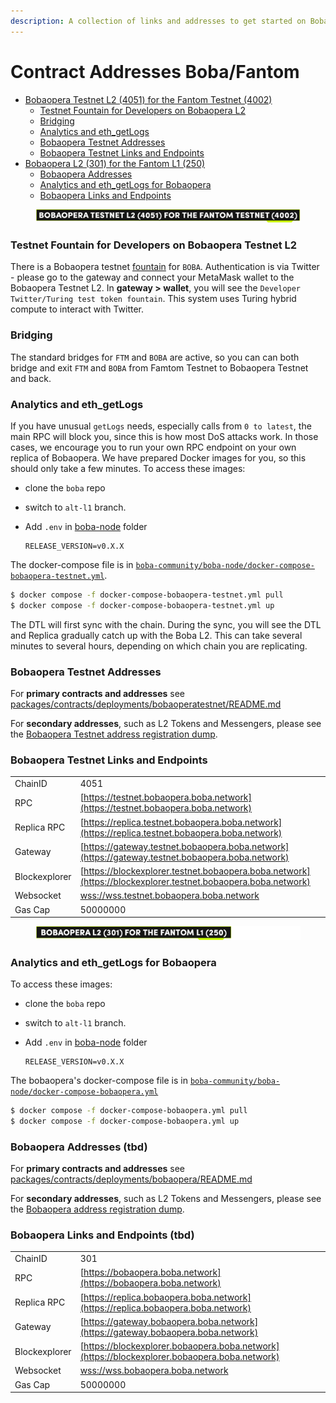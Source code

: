 ```yaml
---
description: A collection of links and addresses to get started on Boba-Fantom
---
```


# Contract Addresses Boba/Fantom

* [Bobaopera Testnet L2 (4051) for the Fantom Testnet (4002)](network-fantom.md#bobaopera-testnet-l2--4051--for-the-fantom-testnet--4002-)
  * [Testnet Fountain for Developers on Bobaopera L2](network-fantom.md#testnet-fountain-for-developers-on-bobaopera-testnet-l2)
  * [Bridging](network-fantom.md#bridging)
  * [Analytics and eth\_getLogs](network-fantom.md#Analytics-and-eth-getlogs)
  * [Bobaopera Testnet Addresses](network-fantom.md#bobaopera-testnet-addresses)
  * [Bobaopera Testnet Links and Endpoints](network-fantom.md#bobaopera-testnet-links-and-endpoints)
* [Bobaopera L2 (301) for the Fantom L1 (250)](network-fantom.md#bobaopera-l2--301--for-the-fantom-l1--250-)
  * [Bobaopera Addresses](network-fantom.md#bobaopera-addresses)
  * [Analytics and eth\_getLogs for Bobaopera](network-fantom.md#analytics-and-eth-getlogs-for-bobaopera)
  * [Bobaopera Links and Endpoints](network-fantom.md#bobaopera-links-and-endpoints)



<figure><img src="../../.gitbook/assets/Artboard 1 (1) (3) (1).png" alt=""><figcaption></figcaption></figure>

### Testnet Fountain for Developers on Bobaopera Testnet L2

There is a Bobaopera testnet [fountain](https://gateway.testnet.bobaopera.boba.network) for `BOBA`. Authentication is via Twitter - please go to the gateway and connect your MetaMask wallet to the Bobaopera Testnet L2. In **gateway > wallet**, you will see the `Developer Twitter/Turing test token fountain`. This system uses Turing hybrid compute to interact with Twitter.

### Bridging

The standard bridges for `FTM` and `BOBA` are active, so you can can both bridge and exit `FTM` and `BOBA` from Famtom Testnet to Bobaopera Testnet and back.

### Analytics and eth\_getLogs

If you have unusual `getLogs` needs, especially calls from `0 to latest`, the main RPC will block you, since this is how most DoS attacks work. In those cases, we encourage you to run your own RPC endpoint on your own replica of Bobaopera. We have prepared Docker images for you, so this should only take a few minutes. To access these images:

* clone the `boba` repo
* switch to `alt-l1` branch.
*   Add `.env` in [boba-node](https://github.com/bobanetwork/boba/tree/alt-l1/boba\_community/boba-node) folder

    ```
    RELEASE_VERSION=v0.X.X
    ```

The docker-compose file is in [`boba-community/boba-node/docker-compose-bobaopera-testnet.yml`](https://github.com/bobanetwork/boba/tree/alt-l1/boba\_community/boba-node).

```bash
$ docker compose -f docker-compose-bobaopera-testnet.yml pull
$ docker compose -f docker-compose-bobaopera-testnet.yml up
```

The DTL will first sync with the chain. During the sync, you will see the DTL and Replica gradually catch up with the Boba L2. This can take several minutes to several hours, depending on which chain you are replicating.

### Bobaopera Testnet Addresses

For **primary contracts and addresses** see [packages/contracts/deployments/bobaoperatestnet/README.md](../../packages/contracts/deployments/bobaoperatestnet/)

For **secondary addresses**, such as L2 Tokens and Messengers, please see the [Bobaopera Testnet address registration dump](../../packages/boba/register/addresses/addressesBobaOperaTestnet\_0x12ad9f501149D3FDd703cC10c567F416B7F0af8b.json).

### Bobaopera Testnet Links and Endpoints

|               |                                                                                                              |
| ------------- | ------------------------------------------------------------------------------------------------------------ |
| ChainID       | 4051                                                                                                         |
| RPC           | [https://testnet.bobaopera.boba.network](https://testnet.bobaopera.boba.network)                             |
| Replica RPC   | [https://replica.testnet.bobaopera.boba.network](https://replica.testnet.bobaopera.boba.network)             |
| Gateway       | [https://gateway.testnet.bobaopera.boba.network](https://gateway.testnet.bobaopera.boba.network)             |
| Blockexplorer | [https://blockexplorer.testnet.bobaopera.boba.network](https://blockexplorer.testnet.bobaopera.boba.network) |
| Websocket     | [wss://wss.testnet.bobaopera.boba.network](wss://wss.testnet.bobaopera.boba.network)                         |
| Gas Cap       | 50000000                                                                                                     |



<figure><img src="../../.gitbook/assets/Artboard 2 (1) (3).png" alt=""><figcaption></figcaption></figure>

### Analytics and eth\_getLogs for Bobaopera

To access these images:

* clone the `boba` repo
* switch to `alt-l1` branch.
*   Add `.env` in [boba-node](https://github.com/bobanetwork/boba/tree/alt-l1/boba\_community/boba-node) folder

    ```
    RELEASE_VERSION=v0.X.X
    ```

The bobaopera's docker-compose file is in [`boba-community/boba-node/docker-compose-bobaopera.yml`](https://github.com/bobanetwork/boba/tree/alt-l1/boba\_community/boba-node)

```bash
$ docker compose -f docker-compose-bobaopera.yml pull
$ docker compose -f docker-compose-bobaopera.yml up
```

### Bobaopera Addresses (tbd)

For **primary contracts and addresses** see [packages/contracts/deployments/bobaopera/README.md](../../packages/contracts/deployments/bobaopera/)

For **secondary addresses**, such as L2 Tokens and Messengers, please see the [Bobaopera address registration dump](../../packages/boba/register/addresses/addressesBobaOpera\_0xTBATBATBATBA.json).

### Bobaopera Links and Endpoints (tbd)

|               |                                                                                              |
| ------------- | -------------------------------------------------------------------------------------------- |
| ChainID       | 301                                                                                          |
| RPC           | [https://bobaopera.boba.network](https://bobaopera.boba.network)                             |
| Replica RPC   | [https://replica.bobaopera.boba.network](https://replica.bobaopera.boba.network)             |
| Gateway       | [https://gateway.bobaopera.boba.network](https://gateway.bobaopera.boba.network)             |
| Blockexplorer | [https://blockexplorer.bobaopera.boba.network](https://blockexplorer.bobaopera.boba.network) |
| Websocket     | [wss://wss.bobaopera.boba.network](wss://wss.bobaopera.boba.network)                         |
| Gas Cap       | 50000000                                                                                     |

